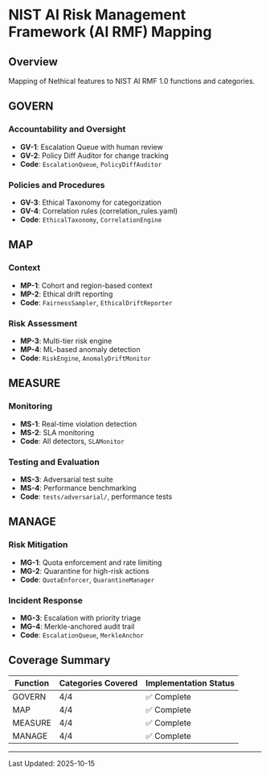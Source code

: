 # NIST AI Risk Management Framework (AI RMF) Mapping

## Overview
Mapping of Nethical features to NIST AI RMF 1.0 functions and categories.

## GOVERN
### Accountability and Oversight
- **GV-1**: Escalation Queue with human review
- **GV-2**: Policy Diff Auditor for change tracking
- **Code**: `EscalationQueue`, `PolicyDiffAuditor`

### Policies and Procedures  
- **GV-3**: Ethical Taxonomy for categorization
- **GV-4**: Correlation rules (correlation_rules.yaml)
- **Code**: `EthicalTaxonomy`, `CorrelationEngine`

## MAP
### Context
- **MP-1**: Cohort and region-based context
- **MP-2**: Ethical drift reporting
- **Code**: `FairnessSampler`, `EthicalDriftReporter`

### Risk Assessment
- **MP-3**: Multi-tier risk engine
- **MP-4**: ML-based anomaly detection
- **Code**: `RiskEngine`, `AnomalyDriftMonitor`

## MEASURE
### Monitoring
- **MS-1**: Real-time violation detection
- **MS-2**: SLA monitoring
- **Code**: All detectors, `SLAMonitor`

### Testing and Evaluation
- **MS-3**: Adversarial test suite
- **MS-4**: Performance benchmarking
- **Code**: `tests/adversarial/`, performance tests

## MANAGE
### Risk Mitigation
- **MG-1**: Quota enforcement and rate limiting
- **MG-2**: Quarantine for high-risk actions
- **Code**: `QuotaEnforcer`, `QuarantineManager`

### Incident Response
- **MG-3**: Escalation with priority triage
- **MG-4**: Merkle-anchored audit trail
- **Code**: `EscalationQueue`, `MerkleAnchor`

## Coverage Summary
| Function | Categories Covered | Implementation Status |
|----------|-------------------|----------------------|
| GOVERN | 4/4 | ✅ Complete |
| MAP | 4/4 | ✅ Complete |
| MEASURE | 4/4 | ✅ Complete |
| MANAGE | 4/4 | ✅ Complete |

---
Last Updated: 2025-10-15
